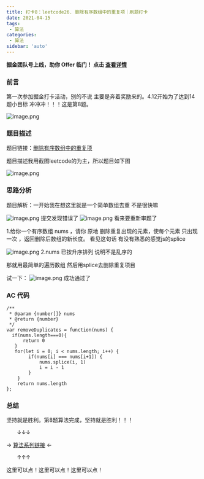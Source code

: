 ```yaml
---
title: 打卡8：leetcode26. 删除有序数组中的重复项｜刷题打卡
date: 2021-04-15
tags:
 - 算法
categories:
 - 算法
sidebar: 'auto'
---
```


**掘金团队号上线，助你 Offer 临门！ 点击 [查看详情](https://juejin.cn/offer)**

### 前言
第一次参加掘金打卡活动，别的不说 主要是奔着奖励来的。4.12开始为了达到14题小目标 冲冲冲！！！这是第8题。

![image.png](https://p9-juejin.byteimg.com/tos-cn-i-k3u1fbpfcp/733d8d8d4b2a4210af53062d7e0bea68~tplv-k3u1fbpfcp-watermark.image)

### 题目描述
题目链接：[删除有序数组中的重复项](https://leetcode-cn.com/problems/remove-duplicates-from-sorted-array/)

题目描述我用截图leetcode的为主，所以题目如下图


![image.png](https://p9-juejin.byteimg.com/tos-cn-i-k3u1fbpfcp/0af058c05788457285064921e7abc4a8~tplv-k3u1fbpfcp-watermark.image)

### 思路分析
题目解析：一开始我在想这里就是一个简单数组去重 不是很快嘛

![image.png](https://p6-juejin.byteimg.com/tos-cn-i-k3u1fbpfcp/1af16b539060459f83ba4c89c87012a3~tplv-k3u1fbpfcp-watermark.image)
提交发现错误了
![image.png](https://p1-juejin.byteimg.com/tos-cn-i-k3u1fbpfcp/936317c74fc44d85898b90ed499a8f55~tplv-k3u1fbpfcp-watermark.image)
看来要重新审题了

1.给你一个有序数组 nums ，请你 原地 删除重复出现的元素，使每个元素 只出现一次 ，返回删除后数组的新长度。
看见这句话 有没有熟悉的感觉js的splice

![image.png](https://p3-juejin.byteimg.com/tos-cn-i-k3u1fbpfcp/a0ccdba8897b4c72af9a19a8bc6090b7~tplv-k3u1fbpfcp-watermark.image)
2.nums 已按升序排列 说明不是乱序的

那就用最简单的遍历数组 然后用splice去删除重复项目

试一下：
![image.png](https://p1-juejin.byteimg.com/tos-cn-i-k3u1fbpfcp/96ff1b50bf94480b81ba14166f7f2d66~tplv-k3u1fbpfcp-watermark.image)
成功通过了

### AC 代码
```
/**
 * @param {number[]} nums
 * @return {number}
 */
var removeDuplicates = function(nums) {
  if(nums.length===0){
      return 0
   }
   for(let i = 0; i < nums.length; i++) {
        if(nums[i] === nums[i+1]) {
            nums.splice(i, 1)
            i = i - 1
        }
    }
    return nums.length
};

```
### 总结
坚持就是胜利。第8题算法完成，坚持就是胜利！！！

 &nbsp;&nbsp;&nbsp;&nbsp;&nbsp;&nbsp;&nbsp;↓↓↓

→  [算法系列链接](https://juejin.cn/post/6950903770834272292/) ←

&nbsp;&nbsp;&nbsp;&nbsp;&nbsp;&nbsp;&nbsp;↑↑↑

这里可以点！这里可以点！这里可以点！
